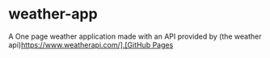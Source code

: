 # weather-app
A One page weather application made with an API provided by (the weather api)[https://www.weatherapi.com/].[GitHub Pages](https://pages.github.com/)


